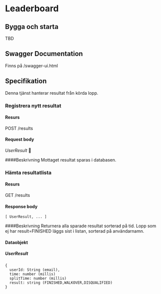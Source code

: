 Leaderboard
===========
Bygga och starta
----------------
TBD

Swagger Documentation
---------------------
Finns på <host>/swagger-ui.html

Specifikation
-------------
Denna tjänst hanterar resultat från körda lopp. 
### Registrera nytt resultat
#### Resurs
POST /results
#### Request body
_UserResult_
    

####Beskrivning
Mottaget resultat sparas i databasen.

### Hämta resultatlista
#### Resurs
GET /results 
#### Response body

    [ UserResult, ... ]

####Beskrivning
Returnera alla sparade resultat sorterad på tid. Lopp som ej har result=FINISHED läggs sist i listan, sorterad på användarnamn.

#### Dataobjekt
##### UserResult
    {
      userId: String (email),
      time: number (millis)
      splitTime: number (millis)
      result: string (FINISHED,WALKOVER,DISQUALIFIED)
    }